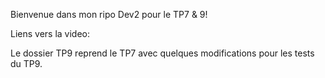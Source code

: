 Bienvenue dans mon ripo Dev2 pour le TP7 & 9!

Liens vers la video: 

Le dossier TP9 reprend le TP7 avec quelques modifications pour les tests du TP9.
